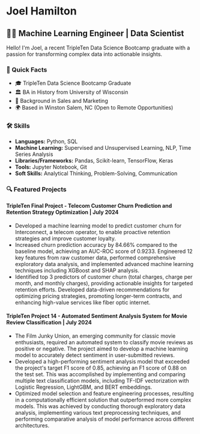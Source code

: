 # Joel Hamilton

## 👨‍💻 Machine Learning Engineer | Data Scientist

Hello! I'm Joel, a recent TripleTen Data Science Bootcamp graduate with a passion for transforming complex data into actionable insights.

### 🚀 Quick Facts
- 🎓 TripleTen Data Science Bootcamp Graduate
- 🏛 BA in History from University of Wisconsin
- 💼 Background in Sales and Marketing
- 🌍 Based in Winston Salem, NC (Open to Remote Opportunities)

### 🛠 Skills
- **Languages:** Python, SQL
- **Machine Learning:** Supervised and Unsupervised Learning, NLP, Time Series Analysis
- **Libraries/Frameworks:** Pandas, Scikit-learn, TensorFlow, Keras
- **Tools:** Jupyter Notebook, Git
- **Soft Skills:** Analytical Thinking, Problem-Solving, Communication

### 🔍 Featured Projects
#### TripleTen Final Project - Telecom Customer Churn Prediction and Retention Strategy Optimization | July 2024 
- Developed a machine learning model to predict customer churn for Interconnect, a telecom operator, to enable proactive retention strategies and improve customer loyalty.
- Increased churn prediction accuracy by 84.66% compared to the baseline model, achieving an AUC-ROC score of 0.9233. Engineered 12 key features from raw customer data, performed comprehensive exploratory data analysis, and implemented advanced machine learning techniques including XGBoost and SHAP analysis.
- Identified top 3 predictors of customer churn (total charges, charge per month, and monthly charges), providing actionable insights for targeted retention efforts. Developed data-driven recommendations for optimizing pricing strategies, promoting longer-term contracts, and enhancing high-value services like fiber optic internet.
#### TripleTen Project 14 - Automated Sentiment Analysis System for Movie Review Classification | July 2024
- The Film Junky Union, an emerging community for classic movie enthusiasts, required an automated system to classify movie reviews as positive or negative. The project aimed to develop a machine learning model to accurately detect sentiment in user-submitted reviews.
- Developed a high-performing sentiment analysis model that exceeded the project's target F1 score of 0.85, achieving an F1 score of 0.88 on the test set. This was accomplished by implementing and comparing multiple text classification models, including TF-IDF vectorization with Logistic Regression, LightGBM, and BERT embeddings.
- Optimized model selection and feature engineering processes, resulting in a computationally efficient solution that outperformed more complex models. This was achieved by conducting thorough exploratory data analysis, implementing various text preprocessing techniques, and performing comparative analysis of model performance across different architectures.
